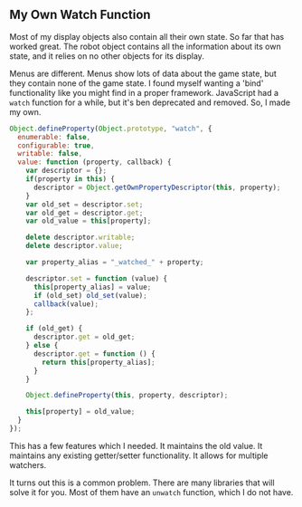 ## My Own Watch Function

Most of my display objects also contain all their own state.  So far that has worked great.  The robot object contains all the information about its own state, and it relies on no other objects for its display.

Menus are different.  Menus show lots of data about the game state, but they contain none of the game state.  I found myself wanting a 'bind' functionality like you might find in a proper framework.  JavaScript had a `watch` function for a while, but it's ben deprecated and removed.  So, I made my own.

```javascript
Object.defineProperty(Object.prototype, "watch", {
  enumerable: false,
  configurable: true,
  writable: false,
  value: function (property, callback) {
    var descriptor = {};
    if(property in this) {
      descriptor = Object.getOwnPropertyDescriptor(this, property);
    }
    var old_set = descriptor.set;
    var old_get = descriptor.get;
    var old_value = this[property];

    delete descriptor.writable;
    delete descriptor.value;

    var property_alias = "_watched_" + property;

    descriptor.set = function (value) {
      this[property_alias] = value;
      if (old_set) old_set(value);
      callback(value);
    };

    if (old_get) {
      descriptor.get = old_get;
    } else {
      descriptor.get = function () {
        return this[property_alias];
      }
    }

    Object.defineProperty(this, property, descriptor);

    this[property] = old_value;
  }
});
```

This has a few features which I needed.  It maintains the old value.  It maintains any existing getter/setter functionality.  It allows for multiple watchers.

It turns out this is a common problem.  There are many libraries that will solve it for you.  Most of them have an `unwatch` function, which I do not have.